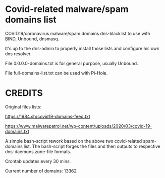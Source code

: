 # Covid-related malware/spam domains list

COVID19/coronavirus malware/spam domains dns-blacklist to use with BIND, Unbound, dnsmasq.

It's up to the dns-admin to properly install those lists and configure his own dns resolver.

File 0.0.0.0-domains.txt is for general purpose, usually Unbound.

File full-domains-list.txt can be used with Pi-Hole.



# CREDITS

Original files lists:

https://1984.sh/covid19-domains-feed.txt

https://www.malwarepatrol.net/wp-content/uploads/2020/03/covid-19-domains.txt

A simple bash-script rework based on the above two covid-related spam-domains list.
The bash-script forges the files and then outputs to respective dns-daemons zone-file formats.

Crontab updates every 30 mins.

Current number of domains: 13362
